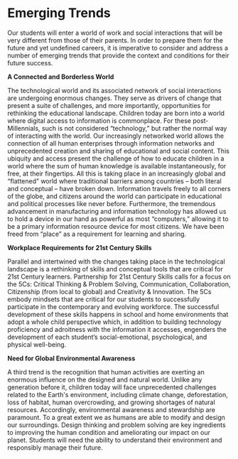 Emerging Trends
===============

Our students will enter a world of work and social interactions that will be very 
different from those of their parents. In order to prepare them for the future and 
yet undefined careers, it is imperative to consider and address a number of 
emerging trends that provide the context and conditions for their future success.

**A Connected and Borderless World**

The technological world and its associated network of social interactions are 
undergoing enormous changes. They serve as drivers of change that present a 
suite of challenges, and more importantly, opportunities for rethinking the 
educational landscape. Children today are born into a world where digital access 
to information is commonplace.  For these post-Millennials, such is not 
considered “technology,” but rather the normal way of interacting with the world.
Our increasingly networked world allows the connection of all human enterprises 
through information networks and unprecedented creation and sharing of 
educational and social content. This ubiquity and access present the challenge of 
how to educate children in a world where the sum of human knowledge is 
available instantaneously, for free, at their fingertips. All this is taking place in an 
increasingly global and “flattened” world where traditional barriers among 
countries – both literal and conceptual – have broken down. Information travels 
freely to all corners of the globe, and citizens around the world can participate in 
educational and political processes like never before. Furthermore, the
tremendous advancement in manufacturing and information technology has 
allowed us to hold a device in our hand as powerful as most “computers,” 
allowing it to be a primary information resource device for most citizens.  We 
have been freed from “place” as a requirement for learning and sharing. 

**Workplace Requirements for 21st Century Skills**

Parallel and intertwined with the changes taking place in the technological 
landscape is a rethinking of skills and conceptual tools that are critical for 21st
Century learners. Partnership for 21st Century Skills calls for a focus on the 5Cs: 
Critical Thinking & Problem Solving, Communication, Collaboration, Citizenship
(from local to global) and Creativity & Innovation. The 5Cs embody mindsets that
are critical for our students to successfully participate in the contemporary and 
evolving workforce. The successful development of these skills happens in
school and home environments that adopt a whole child perspective which, in 
addition to building technology proficiency and adroitness with the information it 
accesses, engenders the development of each student’s social-emotional, 
psychological, and physical well-being.

**Need for Global Environmental Awareness**

A third trend is the recognition that human activities are exerting an enormous 
influence on the designed and natural world. Unlike any generation before it, 
children today will face unprecedented challenges related to the Earth's 
environment, including climate change, deforestation, loss of habitat, human 
overcrowding, and growing shortages of natural resources. Accordingly, 
environmental awareness and stewardship are paramount. To a great extent we 
as humans are able to modify and design our surroundings. Design thinking and 
problem solving are key ingredients to improving the human condition and 
ameliorating our impact on our planet. Students will need the ability to 
understand their environment and responsibly manage their future.
